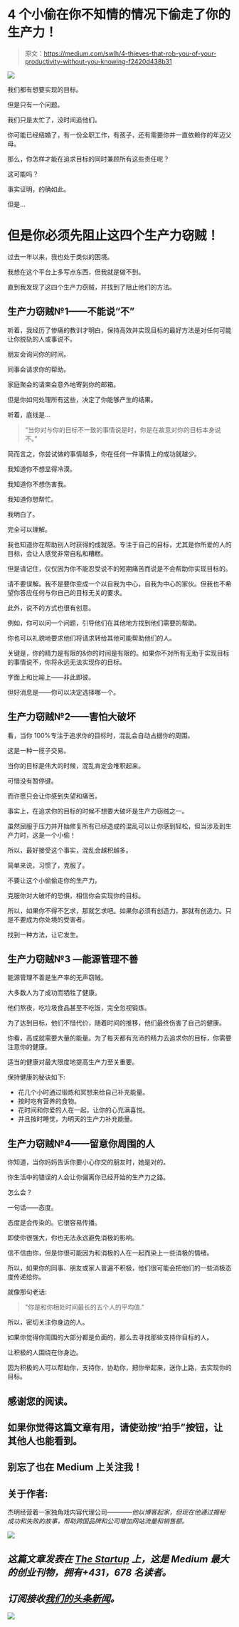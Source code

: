 # 4 个小偷在你不知情的情况下偷走了你的生产力！

> 原文：<https://medium.com/swlh/4-thieves-that-rob-you-of-your-productivity-without-you-knowing-f2420d438b31>

![](img/b474af5fcb96218ac391ea81ea9ea6e5.png)

我们都有想要实现的目标。

但是只有一个问题。

我们只是太忙了，没时间追他们。

你可能已经结婚了，有一份全职工作，有孩子，还有需要你并一直依赖你的年迈父母。

那么，你怎样才能在追求目标的同时兼顾所有这些责任呢？

这可能吗？

事实证明，的确如此。

但是…

# 但是你必须先阻止这四个生产力窃贼！

过去一年以来，我也处于类似的困境。

我想在这个平台上多写点东西，但我就是做不到。

直到我发现了这四个生产力窃贼，并找到了阻止他们的方法。

## 生产力窃贼№1——不能说“不”

听着，我经历了惨痛的教训才明白，保持高效并实现目标的最好方法是对任何可能让你脱轨的人或事说不。

朋友会询问你的时间。

同事会请求你的帮助。

家庭聚会的请柬会意外地寄到你的邮箱。

但是你如何处理所有这些，决定了你能够产生的结果。

听着，底线是…

> “当你对与你的目标不一致的事情说是时，你是在故意对你的目标本身说不。”

简而言之，你尝试做的事情越多，你在任何一件事情上的成功就越少。

我知道你不想显得冷漠。

我知道你不想伤害我。

我知道你想帮忙。

我明白了。

完全可以理解。

我也知道你在帮助别人时获得的成就感。专注于自己的目标，尤其是你所爱的人的目标，会让人感觉非常自私和糟糕。

但是请记住，仅仅因为你不能忍受说不的短期痛苦而说是不会帮助你实现目标的。

请不要误解。我不是要你变成一个以自我为中心，自我为中心的家伙。但我也不希望你答应任何与你自己的目标无关的要求。

此外，说不的方式也很有创意。

例如，你可以问一个问题，引导他们在其他地方找到他们需要的帮助。

你也可以礼貌地要求他们将请求转给其他可能帮助他们的人。

关键是，你的精力是有限的&你的时间是有限的。如果你不对所有无助于实现目标的事情说不，你将永远无法实现你的目标。

字面上和比喻上——非此即彼。

但好消息是——你可以决定选择哪一个。

## 生产力窃贼№2——害怕大破坏

看，当你 100%专注于追求你的目标时，混乱会自动占据你的周围。

这是一种一揽子交易。

当你的目标是伟大的时候，混乱肯定会堆积起来。

可惜没有暂停键。

而许愿只会让你感到失望和痛苦。

事实上，在追求你的目标的时候不想要大破坏是生产力窃贼之一。

虽然屈服于压力并开始修复所有已经造成的混乱可以让你感到轻松，但当涉及到生产力时，这是一个小偷！

所以，最好接受这个事实，混乱会越积越多。

简单来说，习惯了，克服了。

不要让这个小偷偷走你的生产力。

克服你对大破坏的恐惧，相信你会实现你的目标。

所以，如果你不得不乞求，那就乞求吧。如果你必须有创造力，那就有创造力。只是不要成为你处境的受害者。

找到一种方法，让它发生。

## 生产力窃贼№3 —能源管理不善

能源管理不善是生产率的无声窃贼。

大多数人为了成功而牺牲了健康。

他们熬夜，吃垃圾食品甚至不吃饭，完全忽视锻炼。

为了达到目标，他们不惜代价，随着时间的推移，他们最终伤害了自己的健康。

你看，高成就需要大量的能量。为了每天都有充沛的精力去追求你的目标，你需要注意你的健康。

适当的健康对最大限度地提高生产力至关重要。

保持健康的秘诀如下:

*   花几个小时通过锻炼和冥想来给自己补充能量。
*   按时吃有营养的食物。
*   花时间和你爱的人在一起，让你的心充满喜悦。
*   并且按时睡觉，为明天的生产力补充能量。

## 生产力窃贼№4——留意你周围的人

你知道，当你妈妈告诉你要小心你交的朋友时，她是对的。

你生活中的错误的人会让你偏离你已经开始的生产力之路。

怎么会？

一句话——态度。

态度是会传染的。它很容易传播。

即使你很强大，你也无法永远避免消极的影响。

信不信由你，但是你很可能因为和消极的人在一起而染上一些消极的情绪。

所以，如果你的同事、朋友或家人普遍不积极，他们很可能会把他们的一些消极态度传递给你。

就像那句老话:

> "你是和你相处时间最长的五个人的平均值."

所以，密切关注你身边的人。

如果你觉得你周围的大部分都是负面的，那么去寻找那些支持你目标的人。

让积极的人围绕在你身边。

因为积极的人可以帮助你，支持你，协助你，把你举起来，送你上路，去实现你的目标。

## 感谢您的阅读。

## 如果你觉得这篇文章有用，请使劲按“拍手”按钮，让其他人也能看到。

## 别忘了也在 Medium 上关注我！

## 关于作者:

杰明经营着一家独角戏内容代理公司——[](http://www.screwedupengineer.com/)*——他以博客起家，但现在他通过揭秘成功和失败的故事，帮助跨国品牌和公司增加网站流量和销售额。*

*[![](img/308a8d84fb9b2fab43d66c117fcc4bb4.png)](https://medium.com/swlh)*

## *这篇文章发表在 [The Startup](https://medium.com/swlh) 上，这是 Medium 最大的创业刊物，拥有+431，678 名读者。*

## *订阅接收[我们的头条新闻](https://growthsupply.com/the-startup-newsletter/)。*

*[![](img/b0164736ea17a63403e660de5dedf91a.png)](https://medium.com/swlh)*